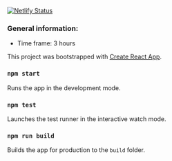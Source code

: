 [![Netlify Status](https://api.netlify.com/api/v1/badges/73fe9a55-137b-4d5b-bbf2-3dd298c3966f/deploy-status)](https://app.netlify.com/sites/wiki-sheryl/deploys)

### General information:

-   Time frame: 3 hours

This project was bootstrapped with [Create React App](https://github.com/facebook/create-react-app).

### `npm start`

Runs the app in the development mode.

### `npm test`

Launches the test runner in the interactive watch mode.

### `npm run build`

Builds the app for production to the `build` folder.
